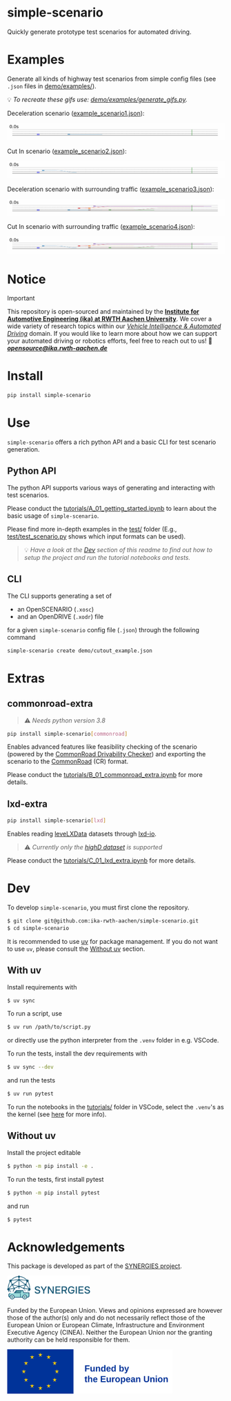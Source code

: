 # simple-scenario

Quickly generate prototype test scenarios for automated driving.

# Examples

Generate all kinds of highway test scenarios from simple config files (see `.json` files in [demo/examples/](https://github.com/ika-rwth-aachen/simple-scenario/tree/main/demo/examples)).

:bulb: *To recreate these gifs use: [demo/examples/generate_gifs.py](https://github.com/ika-rwth-aachen/simple-scenario/blob/main/demo/examples/generate_gifs.py).*

Deceleration scenario ([example_scenario1.json](https://github.com/ika-rwth-aachen/simple-scenario/tree/main/demo/examples/example_scenario1.json)):

<img src="https://raw.githubusercontent.com/ika-rwth-aachen/simple-scenario/refs/heads/main/assets/example_scenario1.gif">

Cut In scenario ([example_scenario2.json](https://github.com/ika-rwth-aachen/simple-scenario/tree/main/demo/examples/example_scenario2.json)):

<img src="https://raw.githubusercontent.com/ika-rwth-aachen/simple-scenario/refs/heads/main/assets/example_scenario2.gif">

Deceleration scenario with surrounding traffic ([example_scenario3.json](https://github.com/ika-rwth-aachen/simple-scenario/tree/main/demo/examples/example_scenario3.json)):

<img src="https://raw.githubusercontent.com/ika-rwth-aachen/simple-scenario/refs/heads/main/assets/example_scenario3.gif">

Cut In scenario with surrounding traffic ([example_scenario4.json](https://github.com/ika-rwth-aachen/simple-scenario/tree/main/demo/examples/example_scenario4.json)):

<img src="https://raw.githubusercontent.com/ika-rwth-aachen/simple-scenario/refs/heads/main/assets/example_scenario4.gif">

# Notice

> [!IMPORTANT]
> This repository is open-sourced and maintained by the [**Institute for Automotive Engineering (ika) at RWTH Aachen University**](https://www.ika.rwth-aachen.de/).
> We cover a wide variety of research topics within our [*Vehicle Intelligence & Automated Driving*](https://www.ika.rwth-aachen.de/en/competences/fields-of-research/vehicle-intelligence-automated-driving.html) domain.
> If you would like to learn more about how we can support your automated driving or robotics efforts, feel free to reach out to us!
> :email: ***opensource@ika.rwth-aachen.de***

# Install

```bash
pip install simple-scenario
```

# Use

`simple-scenario` offers a rich python API and a basic CLI for test scenario generation.

## Python API

The python API supports various ways of generating and interacting with test scenarios.

Please conduct the [tutorials/A_01_getting_started.ipynb](https://github.com/ika-rwth-aachen/simple-scenario/blob/main/tutorials/A_01_getting_started.ipynb) to learn about the basic usage of `simple-scenario`.

Please find more in-depth examples in the [test/](https://github.com/ika-rwth-aachen/simple-scenario/tree/main/test) folder (E.g., [test/test_scenario.py](https://github.com/ika-rwth-aachen/simple-scenario/blob/main/test/test_scenario.py) shows which input formats can be used).

> :bulb: *Have a look at the [Dev](#dev) section of this readme to find out how to setup the project and run the tutorial notebooks and tests.*

## CLI

The CLI supports generating a set of

* an OpenSCENARIO (`.xosc`)
* and an OpenDRIVE (`.xodr`) file

for a given `simple-scenario` config file (`.json`) through the following command

```bash
simple-scenario create demo/cutout_example.json
```

# Extras

## commonroad-extra

> :warning: *Needs python version 3.8*

```bash
pip install simple-scenario[commonroad]
```

Enables advanced features like feasibility checking of the scenario (powered by the [CommonRoad Drivability Checker](https://commonroad.in.tum.de/tools/drivability-checker)) and exporting the scenario to the [CommonRoad](https://commonroad.in.tum.de/) (CR) format.

Please conduct the [tutorials/B_01_commonroad_extra.ipynb](https://github.com/ika-rwth-aachen/simple-scenario/blob/main/tutorials/B_01_commonroad_extra.ipynb) for more details.

## lxd-extra

```bash
pip install simple-scenario[lxd]
```

Enables reading [leveLXData](https://levelxdata.com/) datasets through [lxd-io](https://github.com/lenvt/lxd-io).

> :warning: *Currently only the [highD dataset](https://highd-dataset.com) is supported*

Please conduct the [tutorials/C_01_lxd_extra.ipynb](https://github.com/ika-rwth-aachen/simple-scenario/blob/main/tutorials/C_01_lxd_extra.ipynb) for more details.

# Dev

To develop `simple-scenario`, you must first clone the repository.

```bash
$ git clone git@github.com:ika-rwth-aachen/simple-scenario.git
$ cd simple-scenario
```

It is recommended to use [uv](https://docs.astral.sh/uv/getting-started/installation/) for package management. If you do not want to use `uv`, please consult the [Without uv](#without-uv) section.

## With uv

Install requirements with

```bash
$ uv sync
```

To run a script, use

```bash
$ uv run /path/to/script.py
```

or directly use the python interpreter from the `.venv` folder in e.g. VSCode.

To run the tests, install the dev requirements with

```bash
$ uv sync --dev
```

and run the tests

```bash
$ uv run pytest
```

To run the notebooks in the [tutorials/](https://github.com/ika-rwth-aachen/simple-scenario/tree/main/tutorials) folder in VSCode, select the `.venv`'s as the kernel (see [here](https://docs.astral.sh/uv/guides/integration/jupyter/#using-jupyter-from-vs-code) for more info).

## Without uv

Install the project editable

```bash
$ python -m pip install -e .
```

To run the tests, first install pytest

```bash
$ python -m pip install pytest
```

and run

```bash
$ pytest
```

# Acknowledgements

This package is developed as part of the [SYNERGIES project](https://synergies-ccam.eu).

<img src="https://raw.githubusercontent.com/ika-rwth-aachen/simple-scenario/refs/heads/main/assets/synergies.svg" style="width:2in" />

Funded by the European Union. Views and opinions expressed are however those of the author(s) only and do not necessarily reflect those of the European Union or European Climate, Infrastructure and Environment Executive Agency (CINEA). Neither the European Union nor the granting authority can be held responsible for them.

<img src="https://raw.githubusercontent.com/ika-rwth-aachen/simple-scenario/refs/heads/main/assets/funded_by_eu.svg" style="width:4in" />
